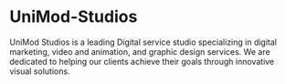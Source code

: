 # UniMod-Studios
UniMod Studios is a leading Digital service studio specializing in digital marketing, video and animation, and graphic design services. We are dedicated to helping our clients achieve their goals through innovative visual solutions.
